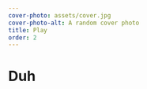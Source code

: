 ```yaml
---
cover-photo: assets/cover.jpg
cover-photo-alt: A random cover photo
title: Play
order: 2
---
```


# Duh